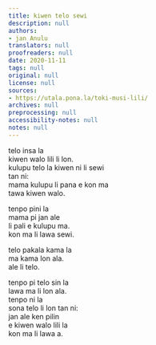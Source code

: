 ```yaml
---
title: kiwen telo sewi
description: null
authors:
- jan Anulu
translators: null
proofreaders: null
date: 2020-11-11
tags: null
original: null
license: null
sources:
- https://utala.pona.la/toki-musi-lili/
archives: null
preprocessing: null
accessibility-notes: null
notes: null
---
```


telo insa la  
kiwen walo lili li lon.  
kulupu telo la kiwen ni li sewi  
tan ni:  
mama kulupu li pana e kon ma  
tawa kiwen walo.

tenpo pini la  
mama pi jan ale  
li pali e kulupu ma.  
kon ma li lawa sewi.

telo pakala kama la  
ma kama lon ala.  
ale li telo.

tenpo pi telo sin la  
lawa ma li lon ala.  
tenpo ni la  
sona telo li lon tan ni:  
jan ale ken pilin  
e kiwen walo lili la  
kon ma li lawa a.